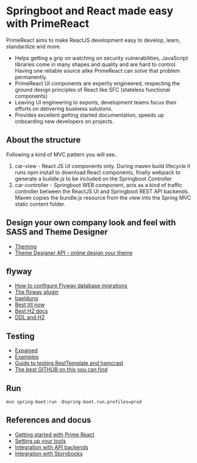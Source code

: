 # Springboot and React made easy with PrimeReact

PrimeReact aims to make ReactJS development easy to develop, learn, standardize and more. 

* Helps getting a grip on watching on security vulnerabilities, JavaScript libraries come in many shapes and quality and are hard to control. Having one reliable source alike PrimeReact can solve that problem permanently.
* PrimeReact UI components are expertly engineered, respecting the ground design principles of React like SFC (stateless functional components)
* Leaving UI engineering to exports, development teams focus their efforts on delivering business solutions.
* Provides excellent getting started documentation, speeds up onboarding new developers on projects.

## About the structure 

Following a kind of MVC pattern you will see..

1. car-view - React JS UI components only. During maven build lifecycle it runs npm install to download React components, finally webpack to generate a buildle.js to be included on the Springboot Controller
2. car-controller - Springboot WEB component, acts as a kind of traffic controller between the ReactJS UI and Springboot REST API backends. Maven copies the bundle.js resource from the view into the Spring MVC static content folder.

## Design your own company look and feel with SASS and Theme Designer

* [Theming](https://www.primefaces.org/primereact/#/theming)
* [Theme Designer API - online design your theme](https://www.primefaces.org/designer/primereact)

## flyway

* [How to configure Flyway database migrations](https://dev.to/gabriela/spring-boot-rest-api-and-flyway-migrations-a3a)
* [The flyway plugin](https://flywaydb.org/documentation/maven/)
* [baeldung](https://www.baeldung.com/database-migrations-with-flyway)
* [Best till now](https://www.callicoder.com/spring-boot-flyway-database-migration-example/)
* [Best H2 docs](https://www.devglan.com/spring-boot/spring-boot-h2-database-example)
* [DDL and H2](https://howtodoinjava.com/spring-boot2/h2-database-example/)

## Testing

* [Expained](https://www.baeldung.com/spring-boot-testing)
* [Examples](https://github.com/eugenp/tutorials/tree/master/spring-boot)
* [Guide to testing RestTemplate and hamcrast](https://www.baeldung.com/rest-template)
* [The best GITHUB on this you can find](https://github.com/eugenp/tutorials/tree/master/spring-resttemplate)

## Run

```
mvn spring-boot:run -Dspring-boot.run.profiles=prod
```

## References and docus

* [Getting started with Prime React](https://create-react-app.dev/docs/getting-started)
* [Setting up your tools](https://create-react-app.dev/docs/setting-up-your-editor)
* [Integration with API backends](https://create-react-app.dev/docs/proxying-api-requests-in-development)
* [Integration with Storybooks](https://create-react-app.dev/docs/developing-components-in-isolation)


